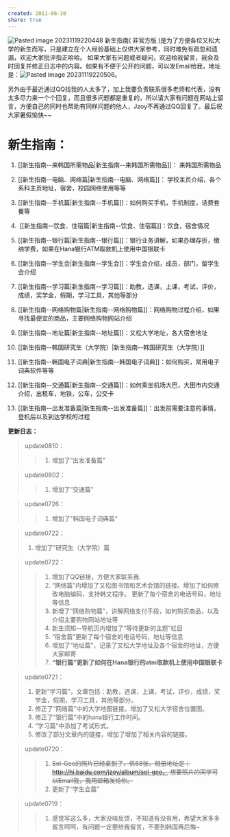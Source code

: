 ```yaml
---
created: 2011-08-10
share: true
---
```

![Pasted image 20231119220448](https://img.xcz.life/i/archive/obsidian/1741526483-47.png)
新生指南( 非官方版 )是为了方便各位又松大学的新生而写，只是建立在个人经验基础上仅供大家参考，同时难免有疏忽和遗漏，欢迎大家批评指正哈哈。 如果大家有问题或者疑问，欢迎给我留言，我会及时回复并修正日志中的内容。如果有不便于公开的问题，可以发Email给我，地址是：![Pasted image 20231119220506](https://img.xcz.life/i/archive/obsidian/1741526483-a5.png)。 

另外由于最近通过QQ找我的人太多了，加上我要负责联系很多老师和代表，没有太多尽力来一个个回复，而且很多问题都是重复的，所以请大家有问题在网站上留言，方便自己的同时也帮助有同样问题的他人，Jzoy不再通过QQ回复了。最后祝大家暑假愉快~~  <!--more-->

# 新生指南：

1.  [[新生指南--来韩国所需物品|新生指南--来韩国所需物品]]： 来韩国所需物品 

2.  [[新生指南--电脑、网络篇|新生指南--电脑、网络篇]]： 学校主页介绍，各个系科主页地址，宿舍，校园网络使用等等 

3.  [[新生指南--手机篇|新生指南--手机篇]]：如何购买手机，手机制度，话费套餐等 

4.  [[新生指南--饮食、住宿篇|新生指南--饮食、住宿篇]]：饮食，宿舍情况 

5. [[新生指南--银行篇|新生指南--银行篇]]：银行业务讲解，如果办理存折，缴纳学费，如果在Hana银行ATM取款机上使用中国银联卡 

6.  [[新生指南--学生会|新生指南--学生会]]：学生会介绍，成员，部门，留学生会介绍 

7. [[新生指南--学习篇|新生指南--学习篇]]：助教，选课，上课，考试，评价，成绩，奖学金，假期，学习工具，其他等部分 

8.  [[新生指南--网络购物篇|新生指南--网络购物篇]]：网络购物过程介绍，如果寻找最便宜的商品，主要网络购物网站介绍 

9.  [[新生指南--地址篇|新生指南--地址篇]]：又松大学地址，各大宿舍地址 

10. [[新生指南--韩国研究生（大学院）|新生指南--韩国研究生（大学院）]] 

11. [[新生指南--韩国电子词典|新生指南--韩国电子词典]]：如何购买，常用电子词典软件等等 

12.  [[新生指南--交通篇|新生指南--交通篇]]：如何乘坐机场大巴，大田市内交通介绍，出租车，地铁，公车，公交卡 

13. [[新生指南--出发准备篇|新生指南--出发准备篇]]：出发前需要注意的事情，登机后以及到达学校的过程  

 **更新日志：** 
 
> update0810：
>> 1. 增加了“出发准备篇”

>update0802：
>> 1. 增加了“交通篇”

>update0726：
>> 1. 增加了"韩国电子词典篇“

>update0722：
> 1. 增加了”研究生（大学院）篇

>update0722：
>> 1. 增加了QQ链接，方便大家联系我. 
>> 2. “网络篇”内增加了又松图书馆和艺术会馆的链接。增加了如何修改电脑编码，支持韩文程序。 更新了每个宿舍的电话号码，地址等信息 
>> 3. 新增了“网络购物篇”，讲解网络支付手段，如何购买商品，以及介绍主要购物网站地址等 
>> 4. 新生须知--导航页内增加了“等待更新的主题”栏目 
>> 5. “宿舍篇”更新了每个宿舍的电话号码，地址等信息 
>> 6. 增加了“地址篇”，记录了又松大学地址及各个宿舍的地址，方便大家邮寄 
>> 7. **“银行篇”更新了如何在Hana银行的atm取款机上使用中国银联卡**

>update0721：
> 1. 更新“学习篇”，文章包括：助教，选课，上课，考试，评价，成绩，奖学金，假期，学习工具，其他等部分。 
> 2. 修正了“网络篇”中的大学地图链接。增加了又松大学宿舍位置图。 
> 3. 修正了“银行篇”中的hana银行工作时间。
> 4. ”学习篇“中添加了考试形式。 
> 5. 修改了部分文章内的链接，增加了增加了相关内容的链接。

>update0720：
>> 1. ~~Sol-Geo的照片已经拿到了，供68张，相册地址是：http://hi.baidu.com/jzoy/album/sol-geo， 想要照片的同学可以Email我，我用邮箱发给你。~~
>> 2. 更新了“学生会篇”

>update0719：
>> 1. 感觉写这么多，大家没啥反馈，不知道有没有用，希望大家多多留言呵呵，有问题一定要给我留言，不要到韩国再后悔~